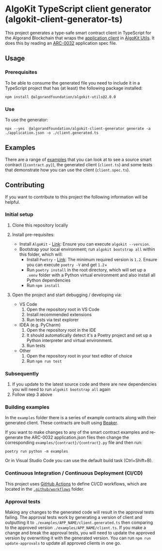 # AlgoKit TypeScript client generator (algokit-client-generator-ts)

This project generates a type-safe smart contract client in TypeScript for the Algorand Blockchain that wraps the [application client](https://github.com/algorandfoundation/algokit-utils-ts/blob/main/docs/capabilities/app-client.md) in [AlgoKit Utils](https://github.com/algorandfoundation/algokit-utils-ts). It does this by reading an [ARC-0032](https://github.com/algorandfoundation/ARCs/blob/main/ARCs/arc-0032.md) application spec file.

## Usage

### Prerequisites

To be able to consume the generated file you need to include it in a TypeScript project that has (at least) the following package installed:

```
npm install @algorandfoundation/algokit-utils@2.0.0
```

### Use

To use the generator:

```
npx --yes  @algorandfoundation/algokit-client-generator generate -a ./application.json -o ./client.generated.ts
```

## Examples

There are a range of [examples](./examples) that you can look at to see a source smart contract (`{contract.py}`), the generated client (`client.ts`) and some tests that demonstrate how you can use the client (`client.spec.ts`).

## Contributing

If you want to contribute to this project the following information will be helpful.

### Initial setup

1. Clone this repository locally
2. Install pre-requisites:

   - Install `AlgoKit` - [Link](https://github.com/algorandfoundation/algokit-cli#install): Ensure you can execute `algokit --version`.
   - Bootstrap your local environment; run `algokit bootstrap all` within this folder, which will:
     - Install `Poetry` - [Link](https://python-poetry.org/docs/#installation): The minimum required version is `1.2`. Ensure you can execute `poetry -V` and get `1.2`+
     - Run `poetry install` in the root directory, which will set up a `.venv` folder with a Python virtual environment and also install all Python dependencies
     - Run `npm install`

3. Open the project and start debugging / developing via:
   - VS Code
     1. Open the repository root in VS Code
     2. Install recommended extensions
     3. Run tests via test explorer
   - IDEA (e.g. PyCharm)
     1. Open the repository root in the IDE
     2. It should automatically detect it's a Poetry project and set up a Python interpreter and virtual environment.
     3. Run tests
   - Other
     1. Open the repository root in your text editor of choice
     2. Run `npm run test`

### Subsequently

1. If you update to the latest source code and there are new dependencies you will need to run `algokit bootstrap all` again
2. Follow step 3 above

### Building examples

In the `examples` folder there is a series of example contracts along with their generated client. These contracts are built using [Beaker](https://beaker.algo.xyz/).

If you want to make changes to any of the smart contract examples and re-generate the ARC-0032 application.json files then change the corresponding `examples/{contract}/{contract}.py` file and then run:

```
poetry run python -m examples
```

Or in Visual Studio Code you can use the default build task (Ctrl+Shift+B).

### Continuous Integration / Continuous Deployment (CI/CD)

This project uses [GitHub Actions](https://docs.github.com/en/actions/learn-github-actions/understanding-github-actions) to define CI/CD workflows, which are located in the [`.github/workflows`](./.github/workflows) folder.

### Approval tests

Making any changes to the generated code will result in the approval tests failing. The approval tests work by generating a version of client
and outputting it to `./examples/APP_NAME/client.generated.ts` then comparing to the approved version `./examples/APP_NAME/client.ts`. If you
make a change and break the approval tests, you will need to update the approved version by overwriting it with the generated version.
You can run `npm run update-approvals` to update all approved clients in one go.

